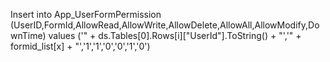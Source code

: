 Insert into App_UserFormPermission (UserID,FormId,AllowRead,AllowWrite,AllowDelete,AllowAll,AllowModify,DownTime) values ('" + ds.Tables[0].Rows[i]["UserId"].ToString() + "','" + formid_list[x] + "','1','1','0','0','1','0')  
